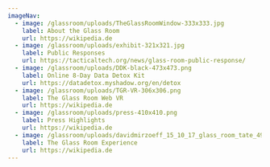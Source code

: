 ```yaml
---
imageNav:
  - image: /glassroom/uploads/TheGlassRoomWindow-333x333.jpg
    label: About the Glass Room
    url: https://wikipedia.de
  - image: /glassroom/uploads/exhibit-321x321.jpg
    label: Public Responses
    url: https://tacticaltech.org/news/glass-room-public-response/
  - image: /glassroom/uploads/DDK-black-473x473.png
    label: Online 8-Day Data Detox Kit
    url: https://datadetox.myshadow.org/en/detox
  - image: /glassroom/uploads/TGR-VR-306x306.png
    label: The Glass Room Web VR
    url: https://wikipedia.de
  - image: /glassroom/uploads/press-410x410.png
    label: Press Highlights
    url: https://wikipedia.de
  - image: /glassroom/uploads/davidmirzoeff_15_10_17_glass_room_tate_49-334x334.jpg
    label: The Glass Room Experience
    url: https://wikipedia.de
---
```

